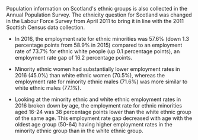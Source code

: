 Population information on Scotland's ethnic groups is also collected in the Annual Population Survey. The ethnicity question for Scotland was changed in the Labour Force Survey from April 2011 to bring it in line with the 2011 Scottish Census data collection.

* In 2016, the employment rate for ethnic minorities was 57.6% (down 1.3 percentage points from 58.9% in 2015) compared to an employment rate of 73.7% for ethnic white people (up 0.1 percentage points), an employment rate gap of 16.2 percentage points.

* Minority ethnic women had substantially lower employment rates in 2016 (45.0%) than white ethnic women (70.5%), whereas the employment rate for minority ethnic males (71.6%) was more similar to white ethnic males (77.1%).

* Looking at the minority ethnic and white ethnic employment rates in 2016 broken down by age, the employment rate for ethnic minorities aged 16-24 was 38 percentage points lower than the white ethnic group of the same age. This employment rate gap decreased with age with the oldest age group (50-64) having higher employment rates in the minority ethnic group than in the white ethnic group.
